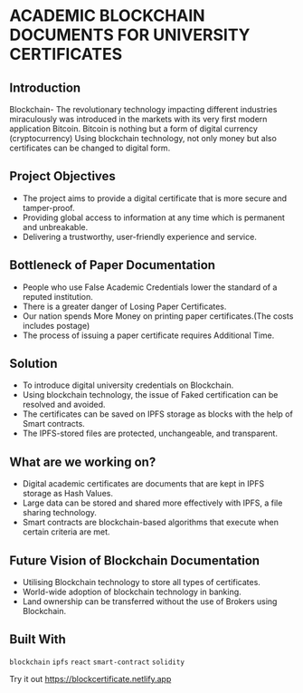 # ACADEMIC BLOCKCHAIN DOCUMENTS FOR UNIVERSITY CERTIFICATES

## Introduction

Blockchain- The revolutionary technology impacting different industries miraculously was introduced in the markets with its very first modern application Bitcoin. Bitcoin is nothing but a form of digital currency (cryptocurrency) Using blockchain technology, not only money but also certificates can be changed to digital form.

## Project Objectives

- The project aims to provide a digital certificate that is more secure and tamper-proof.
- Providing global access to information at any time which is permanent and unbreakable.
- Delivering a trustworthy, user-friendly experience and service.

## Bottleneck of Paper Documentation

- People who use False Academic Credentials lower the standard of a reputed institution.
- There is a greater danger of Losing Paper Certificates.
- Our nation spends More Money on printing paper certificates.(The costs includes postage)
- The process of issuing a paper certificate requires Additional Time.

## Solution

- To introduce digital university credentials on Blockchain.
- Using blockchain technology, the issue of Faked certification can be resolved and avoided.
- The certificates can be saved on IPFS storage as blocks with the help of Smart contracts.
- The IPFS-stored files are protected, unchangeable, and transparent.

## What are we working on?

- Digital academic certificates are documents that are kept in IPFS storage as Hash Values.
- Large data can be stored and shared more effectively with IPFS, a file sharing technology.
- Smart contracts are blockchain-based algorithms that execute when certain criteria are met.

## Future Vision of Blockchain Documentation

- Utilising Blockchain technology to store all types of certificates.
- World-wide adoption of blockchain technology in banking.
- Land ownership can be transferred without the use of Brokers using Blockchain.

## Built With

`blockchain` `ipfs` `react` `smart-contract` `solidity`

Try it out
https://blockcertificate.netlify.app
